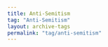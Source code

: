```yaml
---
title: Anti-Semitism
tag: "Anti-Semitism"
layout: archive-tags
permalink: "tag/anti-semitism"
---
```

